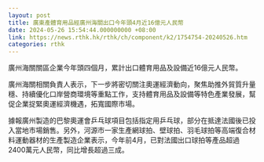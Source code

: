 ```yaml
---
layout: post
title: 廣東產體育用品經廣州海關出口今年頭4月近16億元人民幣
date: 2024-05-26 15:54:44.000000000 +08:00
link: https://news.rthk.hk/rthk/ch/component/k2/1754754-20240526.htm
categories: rthk
---
```


廣州海關關區企業今年頭四個月，累計出口體育用品及設備近16億元人民幣。

廣州海關相關負責人表示，下一步將密切關注奧運經濟動向，聚焦助推外貿質升量穩、持續優化口岸營商環境等重點工作，支持體育用品及設備等特色產業發展，幫促企業捉緊奧運經濟機遇，拓寬國際市場。

據報廣州製造的巴黎奧運會乒乓球項目包括指定用乒乓球，部分在抵達法國後已投入當地市場銷售。另外，河源市一家生產網球拍、壁球拍、羽毛球拍等高端復合材料運動器材的生產製造企業表示，今年前4月，已對法國出口球拍等產品超過2400萬元人民幣，同比增長超過三成。

